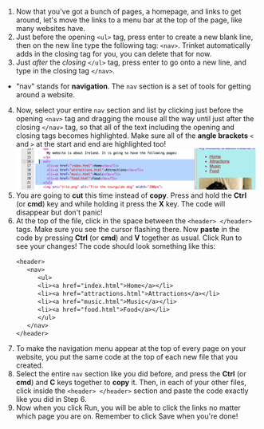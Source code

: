 1. Now that you've got a bunch of pages, a homepage, and links to get around, let's move the links to a menu bar at the top of the page, like many websites have.
2. Just before the opening `<ul>` tag, press enter to create a new blank line, then on the new line type the following tag: `<nav>`. Trinket automatically adds in the closing tag for you, you can delete that for now.
3. Just _after_ the _closing_ `</ul>` tag, press enter to go onto a new line, and type in the closing tag `</nav>`. 
 * "nav" stands for **navigation**. The `nav` section is a set of tools for getting around a website.
4. Now, select your entire `nav` section and list by clicking just before the opening `<nav>` tag and dragging the mouse all the way until just after the closing `</nav>` tag, so that all of the text including the opening and closing tags becomes highlighted. Make sure all of the **angle brackets** `<` and `>` at the start and end are highlighted too! ![](/assets/ulSelected.png)
5. You are going to **cut** this time instead of **copy**. Press and hold the **Ctrl** \(or **cmd**\) key and while holding it press the **X** key. The code will disappear but don't panic!
6. At the top of the file, click in the space between the `<header> </header>` tags. Make sure you see the cursor flashing there. Now **paste** in the code by pressing **Ctrl** \(or **cmd**\) and **V** together as usual. Click Run to see your changes! The code should look something like this:
   ```
   <header>
      <nav>
         <ul>
         <li><a href="index.html">Home</a></li>
         <li><a href="attractions.html">Attractions</a></li>
         <li><a href="music.html">Music</a></li>
         <li><a href="food.html">Food</a></li>
         </ul>
      </nav>
   </header>
   ```
7. To make the navigation menu appear at the top of every page on your website, you put the same code at the top of each new file that you created.
8. Select the entire `nav` section like you did before, and press the **Ctrl** \(or **cmd**\) and **C** keys together to **copy** it. Then, in each of your other files, click inside the `<header> </header>` section and paste the code exactly like you did in Step 6.
9. Now when you click Run, you will be able to click the links no matter which page you are on. Remember to  click Save when you're done!

